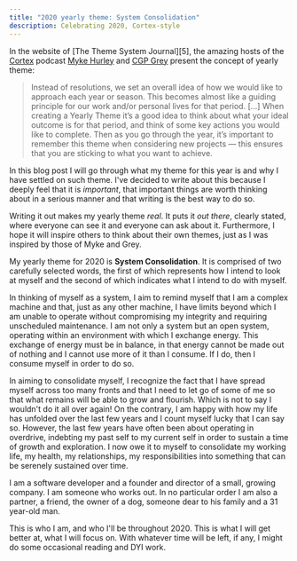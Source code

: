 ```yaml
---
title: "2020 yearly theme: System Consolidation"
description: Celebrating 2020, Cortex-style
---
```


In the website of [The Theme System Journal][5], the amazing hosts of the
[Cortex][1] podcast [Myke Hurley][2] and [CGP Grey][3] present the concept of
yearly theme:

> Instead of resolutions, we set an overall idea of how we would like to
> approach each year or season. This becomes almost like a guiding principle
> for our work and/or personal lives for that period. [...] When creating a 
> Yearly Theme it’s a good idea to think about what your ideal outcome is for
> that period, and think of some key actions you would like to complete. Then
> as you go through the year, it’s important to remember this theme when 
> considering new projects — this ensures that you are sticking to what you 
> want to achieve.

In this blog post I will go through what my theme for this year is and why I
have settled on such theme. I've decided to write about this because I deeply
feel that it is _important_, that important things are worth thinking about
in a serious manner and that writing is the best way to do so.

Writing it out makes my yearly theme _real_. It puts it _out there_, clearly 
stated, where everyone can see it and everyone can ask about it. Furthermore, 
I hope it will inspire others to think about their own themes, just as I was
inspired by those of Myke and Grey.

My yearly theme for 2020 is **System Consolidation**. It is comprised of two 
carefully selected words, the first of which represents how I intend to look
at myself and the second of which indicates what I intend to do with myself.

In thinking of myself as a system, I aim to remind myself that I am a complex
machine and that, just as any other machine, I have limits beyond which I am 
unable to operate without compromising my integrity and requiring unscheduled
maintenance. I am not only a system but an open system, operating within an
environment with which I exchange energy. This exchange of energy must be in 
balance, in that energy cannot be made out of nothing and I cannot use more of 
it than I consume. If I do, then I consume myself in order to do so.

In aiming to consolidate myself, I recognize the fact that I have spread myself
across too many fronts and that I need to let go of some of me so that what
remains will be able to grow and flourish. Which is not to say I wouldn't do it
all over again! On the contrary, I am happy with how my life has unfolded over
the last few years and I count myself lucky that I can say so. However, the last
few years have often been about operating in overdrive, indebting my past self
to my current self in order to sustain a time of growth and exploration. I now
owe it to myself to consolidate my working life, my health, my relationships, my
responsibilities into something that can be serenely sustained over time.

I am a software developer and a founder and director of a small, growing
company. I am someone who works out. In no particular order I am also a partner,
a friend, the owner of a dog, someone dear to his family and a 31 year-old man.

This is who I am, and who I'll be throughout 2020. This is what I will get
better at, what I will focus on. With whatever time will be left, if any, I
might do some occasional reading and DYI work.

[1]: https://www.relay.fm/cortex/
[2]: https://www.relay.fm/people/mykehurley
[3]: https://www.cgpgrey.com
[4]: https://www.thethemesystem.com
